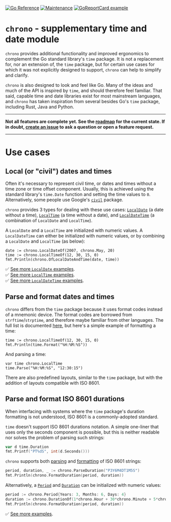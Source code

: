 [![Go Reference](https://pkg.go.dev/badge/github.com/go-chrono/chrono.svg)](https://pkg.go.dev/github.com/go-chrono/chrono)
[![Maintenance](https://img.shields.io/badge/Maintained%3F-yes-green.svg)](https://github.com/go-chrono/chrono/graphs/commit-activity)
[![GoReportCard example](https://goreportcard.com/badge/github.com/go-chrono/chrono)](https://goreportcard.com/report/github.com/go-chrono/chrono)

# `chrono` - supplementary time and date module

`chrono` provides additional functionality and improved ergonomics to complement the Go standard library's `time` package. It is not a replacement for, nor an extension of, the `time` package, but for certain use cases for which it was not explicitly designed to support, `chrono` can help to simplify and clarify.

`chrono` is also designed to look and feel like Go. Many of the ideas and much of the API is inspired by `time`, and should therefore feel familiar. That said, capable time and date libraries exist for most mainstream languages, and `chrono` has taken inspiration from several besides Go's `time` package, including Rust, Java and Python.

---

**Not all features are complete yet. See the [roadmap](https://github.com/orgs/go-chrono/projects/1) for the current state. If in doubt, [create an issue](https://github.com/go-chrono/chrono/issues) to ask a question or open a feature request.**

---

# Use cases

## Local (or "civil") dates and times

Often it's necessary to represent civil time, or dates and times without a time zone or time offset component. Usually, this is achieved using the standard library's `time.Date` function and setting the time values to `0`. Alternatively, some people use Google's [`civil`](https://pkg.go.dev/cloud.google.com/go/civil) package.

`chrono` provides 3 types for dealing with these use cases: [`LocalDate`](https://pkg.go.dev/github.com/go-chrono/chrono#LocalDate) (a date without a time), [`LocalTime`](https://pkg.go.dev/github.com/go-chrono/chrono#LocalTime) (a time without a date), and [`LocalDateTime`](https://pkg.go.dev/github.com/go-chrono/chrono#LocalDateTime) (a combination of `LocalDate` and `LocalTime`).

A `LocalDate` and a `LocalTime` are initialized with numeric values. A `LocalDateTime` can either be initialized with numeric values, or by combining a `LocalDate` and `LocalTime` (as below):

```golang
date := chrono.LocalDateOf(2007, chrono.May, 20)
time := chrono.LocalTimeOf(12, 30, 15, 0)
fmt.Println(chrono.OfLocalDateAndTime(date, time))
```

✅ [See more `LocalDate` examples](example_local_date_test.go).
<br />
✅ [See more `LocalTime` examples](example_local_time_test.go).
<br />
✅ [See more `LocalDateTime` examples](example_local_date_time_test.go).

## Parse and format dates and times

`chrono` differs from the `time` package because it uses format codes instead of a mnemonic device. The format codes are borrowed from `strftime`/`strptime`, and therefore maybe familiar from other languages. The full list is documented [here](https://pkg.go.dev/github.com/go-chrono/chrono#pkg-constants), but here's a simple example of formatting a time:

```golang
time := chrono.LocalTimeOf(12, 30, 15, 0)
fmt.Println(time.Format("%H:%M:%S"))
```

And parsing a time:

```golang
var time chrono.LocalTime
time.Parse("%H:%M:%S", "12:30:15")
```

There are also predefined layouts, similar to the `time` package, but with the addition of layouts compatible with ISO 8601.

## Parse and format ISO 8601 durations

When interfacing with systems where the <code>time</code> package's duration formatting is not understood, ISO 8601 is a commonly-adopted standard.

`time` doesn't support ISO 8601 durations notation. A simple one-liner that uses only the seconds component is possible, but this is neither readable nor solves the problem of parsing such strings:

```go
var d time.Duration
fmt.Printf("PT%dS", int(d.Seconds()))
```

`chrono` supports both [parsing](https://pkg.go.dev/github.com/go-chrono/chrono#ParseDuration) and [formatting](https://pkg.go.dev/github.com/go-chrono/chrono#FormatDuration) of ISO 8601 strings:

```go
period, duration, _ := chrono.ParseDuration("P3Y6M4DT1M5S")
fmt.Println(chrono.FormatDuration(period, duration))
```

Alternatively, a [`Period`](https://pkg.go.dev/github.com/go-chrono/chrono#Period) and [`Duration`](https://pkg.go.dev/github.com/go-chrono/chrono#Duration) can be initialized with numeric values:

```go
period := chrono.Period{Years: 3, Months: 6, Days: 4}
duration := chrono.DurationOf(1*chrono.Hour + 30*chrono.Minute + 5*chrono.Second)
fmt.Println(chrono.FormatDuration(period, duration))
```

✅ [See more examples](example_duration_period_test.go).
